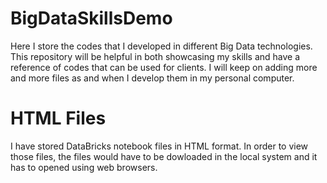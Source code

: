 # BigDataSkillsDemo
Here I store the codes that I developed in different Big Data technologies. This repository will be helpful in both showcasing my skills and have a reference of codes that can be used for clients. I will keep on adding more and more files as and when I develop them in my personal computer. 

# HTML Files
I have stored DataBricks notebook files in HTML format. In order to view those files, the files would have to be dowloaded in the local system and it has to opened using web browsers.
